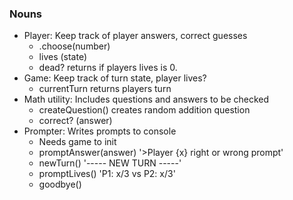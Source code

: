 ### Nouns

- Player: Keep track of player answers, correct guesses
  - .choose(number)
  - lives (state)
  - dead? returns if players lives is 0.
- Game: Keep track of turn state, player lives?
  - currentTurn returns players turn
- Math utility: Includes questions and answers to be checked
  - createQuestion() creates random addition question
  - correct? (answer)
- Prompter: Writes prompts to console
  - Needs game to init
  - promptAnswer(answer) '>Player {x} right or wrong prompt'
  - newTurn() '----- NEW TURN -----'
  - promptLives() 'P1: x/3 vs P2: x/3'
  - goodbye()

